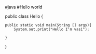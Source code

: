 #java
#Hello world


public class Hello {

    public static void main(String [] args){
        System.out.print("Hello I'm vasi");

    }
}

